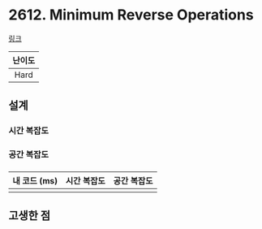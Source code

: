 # 2612. Minimum Reverse Operations

[링크](https://leetcode.com/problems/minimum-reverse-operations/description/)

| 난이도 |
| :----: |
|  Hard  |

## 설계

### 시간 복잡도

### 공간 복잡도

###

| 내 코드 (ms) | 시간 복잡도 | 공간 복잡도 |
| :----------: | :---------: | :---------: |
|              |             |             |

## 고생한 점
